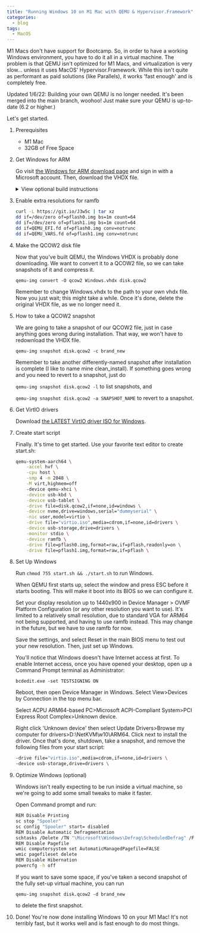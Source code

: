 ```yaml
---
title: "Running Windows 10 on M1 Mac with QEMU & Hypervisor.Framework"
categories:
  - blog
tags:
  - MacOS
---
```

M1 Macs don't have support for Bootcamp. So, in order to have a working Windows environment, you have to do it all in a virtual machine. The problem is that QEMU isn't optimized for M1 Macs, and virtualization is very slow... unless it uses MacOS' Hypervisor.Framework. While this isn't quite as performant as paid solutions (like Parallels), it works 'fast enough' and is completely free.

Updated 1/6/22: Building your own QEMU is no longer needed. It's been merged into the main branch, woohoo! Just make sure your QEMU is up-to-date (6.2 or higher.)

Let's get started.

1. Prerequisites
    - M1 Mac
    - 32GB of Free Space

2. Get Windows for ARM

    Go visit [the Windows for ARM download page](https://www.microsoft.com/en-us/software-download/windowsinsiderpreviewARM64) and sign in with a Microsoft account. Then, download the VHDX file.
    <details>
        <summary>View optional build instructions</summary>

    You can still build your own QEMU if you want, but you don't really need to anymore. You can just use the Homebrew binaries. You really should just skip this part.<br>
    Build QEMU with HV.F support<br>
    <br>
    brew install ninja pkgconfig glib pixman<br>
    <!-- markdownlint-disable MD034 -->
    wget https://download.qemu.org/qemu-6.2.0.tar.xz<br>
    <!-- markdownlint-enable MD034 -->
    tar xvJf qemu-6.2.0.tar.xz<br>
    cd qemu-6.2.0<br>
    ./configure<br>
    make<br>

    </details>

3. Enable extra resolutions for ramfb

    ```bash
    curl -L https://git.io/J3w5c | tar xz
    dd if=/dev/zero of=pflash0.img bs=1m count=64
    dd if=/dev/zero of=pflash1.img bs=1m count=64
    dd if=QEMU_EFI.fd of=pflash0.img conv=notrunc
    dd if=QEMU_VARS.fd of=pflash1.img conv=notrunc
    ```

4. Make the QCOW2 disk file

    Now that you've built QEMU, the Windows VHDX is probably done downloading. We want to convert it to a QCOW2 file, so we can take snapshots of it and compress it.

    `qemu-img convert -O qcow2 Windows.vhdx disk.qcow2`

    Remember to change Windows.vhdx to the path to your own vhdx file. Now you just wait; this might take a while.
    Once it's done, delete the original VHDX file, as we no longer need it.

5. How to take a QCOW2 snapshot

    We are going to take a snapshot of our QCOW2 file, just in case anything goes wrong during installation. That way, we won't have to redownload the VHDX file.

    `qemu-img snapshot disk.qcow2 -c brand_new`

    Remember to take another differently-named snapshot after installation is complete (I like to name mine clean_install). If something goes wrong and you need to revert to a snapshot, just do

    `qemu-img snapshot disk.qcow2 -l` to list snapshots, and

    `qemu-img snapshot disk.qcow2 -a SNAPSHOT_NAME` to revert to a snapshot.

6. Get VirtIO drivers

    Download [the LATEST VirtIO driver ISO for Windows](https://github.com/virtio-win/virtio-win-pkg-scripts/blob/master/README.md).

7. Create start script

    Finally. It's time to get started.
    Use your favorite text editor to create start.sh:

    ```bash
    qemu-system-aarch64 \
        -accel hvf \
        -cpu host \
        -smp 4 -m 2048 \
        -M virt,highmem=off
        -device qemu-xhci \
        -device usb-kbd \
        -device usb-tablet \
        -drive file=disk.qcow2,if=none,id=windows \
        -device nvme,drive=windows,serial="dummyserial" \
        -nic user,model=virtio \
        -drive file="virtio.iso",media=cdrom,if=none,id=drivers \
        -device usb-storage,drive=drivers \
        -monitor stdio \
        -device ramfb \
        -drive file=pflash0.img,format=raw,if=pflash,readonly=on \
        -drive file=pflash1.img,format=raw,if=pflash \
    ```

8. Set Up Windows

    Run `chmod 755 start.sh && ./start.sh` to run Windows.

    When QEMU first starts up, select the window and press ESC before it starts booting.
    This will make it boot into its BIOS so we can configure it.

    Set your display resolution up to 1440x900 in Device Manager > OVMF Platform Configuration (or any other resolution you want to use). It's limited to a relatively small resolution, due to standard VGA for ARM64 not being supported, and having to use ramfb instead. This may change in the future, but we have to use ramfb for now.

    Save the settings, and select Reset in the main BIOS menu to test out your new resolution. Then, just set up Windows.

    You'll notice that Windows doesn't have Internet access at first. To enable Internet access, once you have opened your desktop, open up a Command Prompt terminal as Administrator:

    `bcdedit.exe -set TESTSIGNING ON`

    Reboot, then open Device Manager in Windows. Select View>Devices by Connection in the top menu bar.

    Select ACPU ARM64-based PC>Microsoft ACPI-Compliant System>PCI Express Root Complex>Unknown device.

    Right click 'Unknown device' then select Update Drivers>Browse my computer for drivers>D:\NetKVM\w10\ARM64. Click next to install the driver. Once that's done, shutdown, take a snapshot, and remove the following files from your start script:

    ```bash
    -drive file="virtio.iso",media=cdrom,if=none,id=drivers \
    -device usb-storage,drive=drivers \
    ```

9. Optimize Windows (optional)

    Windows isn't really expecting to be run inside a virtual machine, so we're going to add some small tweaks to make it faster.

    Open Command prompt and run:

    ```bash
    REM Disable Printing
    sc stop "Spooler"
    sc config "Spooler" start= disabled
    REM Disable Automatic Defragmentation
    schtasks /Delete /TN "\Microsoft\Windows\Defrag\ScheduledDefrag" /F
    REM Disable Pagefile
    wmic computersystem set AutomaticManagedPagefile=FALSE
    wmic pagefileset delete
    REM Disable Hibernation
    powercfg -h off
    ```

    If you want to save some space, if you've taken a second snapshot of the fully set-up virtual machine, you can run

    `qemu-img snapshot disk.qcow2 -d brand_new`

    to delete the first snapshot.

10. Done!
    You're now done installing Windows 10 on your M1 Mac! It's not terribly fast, but it works well and is fast enough to do most things.
